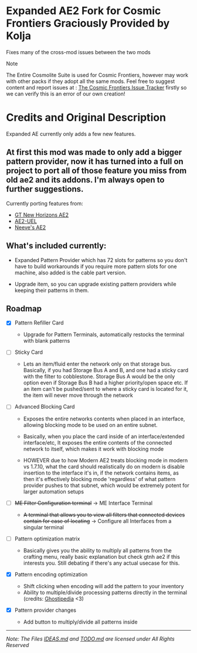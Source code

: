 
# Expanded AE2 Fork for Cosmic Frontiers Graciously Provided by Kolja
Fixes many of the cross-mod issues between the two mods



> [!NOTE]
> The Entire Cosmolite Suite is used for Cosmic Frontiers, however may work with other packs if they adopt all the same mods.
> Feel free to suggest content and report issues at : [The Cosmic Frontiers Issue Tracker](https://github.com/Frontiers-PackForge/CosmicFrontiers/issues) firstly so we can verify this is an error of our own creation!
> 



# Credits and Original Description 

Expanded AE currently only adds a few new features.
## At first this mod was made to only add a bigger pattern provider, now it has turned into a full on project to port all of those feature you miss from old ae2 and its addons. I'm always open to further suggestions.
Currently porting features from:
- [GT New Horizons AE2](https://github.com/GTNewHorizons/Applied-Energistics-2-Unofficial)
- [AE2-UEL](https://github.com/AE2-UEL/Applied-Energistics-2)
- [Neeve's AE2](https://github.com/AE2-UEL/NAE2)

## What's included currently:

- Expanded Pattern Provider which has 72 slots for patterns so you don't have to build workarounds if you require more pattern slots for one machine, also added is the cable part version.

- Upgrade item, so you can upgrade existing pattern providers while keeping their patterns in them.

## Roadmap
- [x] Pattern Refiller Card 
  - Upgrade for Pattern Terminals, automatically restocks the terminal with blank patterns
- [ ] Sticky Card
  - Lets an item/fluid enter the network only on that storage bus.
Basically, if you had Storage Bus A and B, and one had a sticky card with the filter to cobblestone. Storage Bus A would be the only option even if Storage Bus B had a higher priority/open space etc. If an item can't be pushed/sent to where a sticky card is located for it, the item will never move through the network
- [ ] Advanced Blocking Card
  - Exposes the entire networks contents when placed in an interface, allowing blocking mode to be used on an entire subnet.
  
  - Basically, when you place the card inside of an interface/extended interface/etc, It exposes the entire contents of the connected network to itself, which makes it work with blocking mode
  
  - HOWEVER due to how Modern AE2 treats blocking mode in modern vs 1.7.10, what the card should realistically do on modern is disable insertion to the interface it's in, if the network contains items, as then it's effectively blocking mode 'regardless' of what pattern   provider pushes to that subnet, which would be extremely potent for larger automation setups
- [ ] ~~ME Filter Configuration terminal~~ -> ME Interface Terminal
  - ~~A terminal that allows you to view all filters that connected devices contain for ease of locating~~ -> Configure all Interfaces from a singular terminal

- [ ] Pattern optimization matrix
  - Basically gives you the ability to multiply all patterns from the crafting menu, really basic explanation but check gtnh ae2 if this interests you. Still debating if there's any actual usecase for this.
     
- [x] Pattern encoding optimization
  - Shift clicking when encoding will add the pattern to your inventory
  - Ability to multiple/divide processing patterns directly in the terminal (credits: [Ghostipedia](https://github.com/Ghostipedia) <3)
- [x] Pattern provider changes
  - Add button to multiply/divide all patterns inside

---
_Note: The Files [IDEAS.md](<https://github.com/ko-lja/expandedae/blob/cosmic-frontiers/IDEAS.md>) and [TODO.md](<https://github.com/ko-lja/expandedae/blob/cosmic-frontiers/TODO.md>) are licensed under All Rights Reserved_
